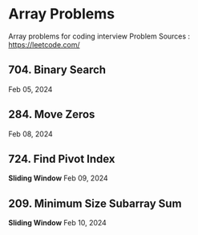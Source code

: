 # Array Problems
Array problems for coding interview
Problem Sources : https://leetcode.com/

## 704. Binary Search
Feb 05, 2024

## 284. Move Zeros
Feb 08, 2024


## 724. Find Pivot Index
**Sliding Window**
Feb 09, 2024 


## 209. Minimum Size Subarray Sum
**Sliding Window**
Feb 10, 2024
